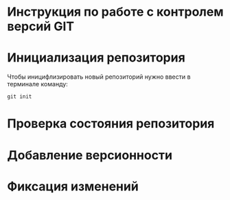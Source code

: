 # **Инструкция по работе с контролем версий GIT**

# Инициализация репозитория

Чтобы иницифлизировать новый репозиторий нужно ввести в терминале команду:

    git init

# Проверка состояния репозитория

# Добавление версионности

# Фиксация изменений
